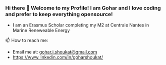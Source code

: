 ### Hi there 👋 Welcome to my Profile! I am Gohar and I love coding and prefer to keep everything opensource!

- I am an Erasmus Scholar completing my M2 at Centrale Nantes in Marine Reneweable Energy

📫 How to reach me: 
- Email me at: gohar.i.shoukat@gmail.com
- https://www.linkedin.com/in/goharshoukat/

<!--
**goharShoukat/goharShoukat** is a ✨ _special_ ✨ repository because its `README.md` (this file) appears on your GitHub profile.

Here are some ideas to get you started:

- 🔭 I’m currently working on 
- 🌱 I’m currently learning ...
- 👯 I’m looking to collaborate on ...
- 🤔 I’m looking for help with ...
- 💬 Ask me about ...
- 
- 😄 Pronouns: ...
- ⚡ Fun fact: ...
-->
